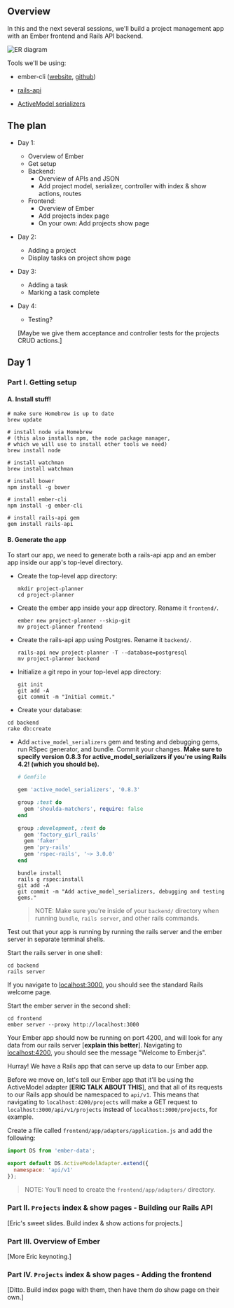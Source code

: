 ## Overview

In this and the next several sessions, we'll build a project management app with an Ember frontend and Rails API backend.  

![ER diagram](https://s3-us-west-2.amazonaws.com/2015-02-ember-tutorial/ember-tutorial-erd.png)

Tools we'll be using:

- ember-cli ([website](http://www.ember-cli.com/), [github](https://github.com/ember-cli/ember-cli))
- [rails-api](https://github.com/rails-api/rails-api)

- [ActiveModel serializers](https://github.com/rails-api/active_model_serializers)

## The plan

* Day 1:
  - Overview of Ember
  - Get setup
  - Backend:
    * Overview of APIs and JSON
    * Add project model, serializer, controller with index & show actions, routes
  - Frontend:
    * Overview of Ember
    * Add projects index page
    * On your own: Add projects show page

* Day 2:
  - Adding a project
  - Display tasks on project show page

* Day 3:
  - Adding a task
  - Marking a task complete

* Day 4:
  - Testing?  

  [Maybe we give them acceptance and controller tests for the projects CRUD actions.]


## Day 1

### Part I. Getting setup

#### A. Install stuff!

```no-highlight
# make sure Homebrew is up to date
brew update

# install node via Homebrew
# (this also installs npm, the node package manager,
# which we will use to install other tools we need)
brew install node

# install watchman
brew install watchman

# install bower
npm install -g bower

# install ember-cli
npm install -g ember-cli

# install rails-api gem
gem install rails-api
```

#### B. Generate the app

To start our app, we need to generate both a rails-api app and an ember app inside our app's top-level directory.

* Create the top-level app directory:

  ```no-highlight
  mkdir project-planner
  cd project-planner
  ```

* Create the ember app inside your app directory.  Rename it `frontend/`.

  ```no-highlight
  ember new project-planner --skip-git
  mv project-planner frontend
  ```

* Create the rails-api app using Postgres. Rename it `backend/`.

  ```no-highlight
  rails-api new project-planner -T --database=postgresql
  mv project-planner backend
  ```

* Initialize a git repo in your top-level app directory:

  ```no-highlight
  git init
  git add -A
  git commit -m "Initial commit."
  ```

* Create your database:

 ```no-highlight
 cd backend
 rake db:create
 ```

* Add `active_model_serializers` gem and testing and debugging gems, run RSpec generator, and bundle. Commit your changes. **Make sure to specify version 0.8.3 for active_model_serializers if you're using Rails 4.2! (which you should be).**

  ```ruby
  # Gemfile

  gem 'active_model_serializers', '0.8.3'

  group :test do
    gem 'shoulda-matchers', require: false
  end

  group :development, :test do
    gem 'factory_girl_rails'
    gem 'faker'
    gem 'pry-rails'
    gem 'rspec-rails', '~> 3.0.0'
  end
  ```

  ```no-highlight
  bundle install
  rails g rspec:install
  git add -A
  git commit -m "Add active_model_serializers, debugging and testing gems."
  ```
  > NOTE: Make sure you're inside of your `backend/` directory when running `bundle`, `rails server`, and other rails commands.

Test out that your app is running by running the rails server and the ember server in separate terminal shells.

Start the rails server in one shell:

```no-highlight
cd backend
rails server
```

If you navigate to [localhost:3000](http://localhost:3000), you should see the standard Rails welcome page.

Start the ember server in the second shell:

```no-highlight
cd frontend
ember server --proxy http://localhost:3000
```

Your Ember app should now be running on port 4200, and will look for any data from our rails server [**explain this better**].  Navigating to [localhost:4200](http://localhost:4200), you should see the message "Welcome to Ember.js".

Hurray!  We have a Rails app that can serve up data to our Ember app.

Before we move on, let's tell our Ember app that it'll be using the ActiveModel adapter [**ERIC TALK ABOUT THIS**], and that all of its requests to our Rails app should be namespaced to `api/v1`.  This means that navigating to `localhost:4200/projects` will make a GET request to `localhost:3000/api/v1/projects` instead of `localhost:3000/projects`, for example.

Create a file called `frontend/app/adapters/application.js` and add the following:

```js
import DS from 'ember-data';

export default DS.ActiveModelAdapter.extend({
  namespace: 'api/v1'
});
```
> NOTE: You'll need to create the `frontend/app/adapters/` directory.

### Part II. `Projects` index & show pages - Building our Rails API

[Eric's sweet slides. Build index & show actions for projects.]

### Part III. Overview of Ember

[More Eric keynoting.]

### Part IV. `Projects` index & show pages - Adding the frontend

[Ditto.  Build index page with them, then have them do show page on their own.]
